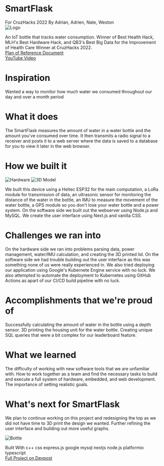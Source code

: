 # SmartFlask
For CruzHacks 2022
By Adrian, Adrien, Nate, Weston
<br/>
![Logo](https://challengepost-s3-challengepost.netdna-ssl.com/photos/production/software_photos/001/797/208/datas/original.png)

An IoT bottle that tracks water consumption. Winner of Best Health Hack, MLH's Best Hardware Hack, and QB3's Best Big Data for the Improvement of Health Care Winner at CruzHacks 2022.
<br/>
[Plan of Reference Document](https://docs.google.com/presentation/d/102n18cPRJnqRSowYpp3QLn0Yix3CWpKABw2xC8X9vEw/edit?usp=sharing)
<br/>
[YouTube Video](https://www.youtube.com/watch?v=BKwhg2OnEeA)

# Inspiration
Wanted a way to monitor how much water we consumed throughout our day and over a month period

# What it does
The SmartFlask measures the amount of water in a water bottle and the amount you've consumed over time. It then transmits a radio signal to a receiver and posts it to a web server where the data is saved to a database for you to view it later in the web browser.

# How we built it
![Hardware](https://challengepost-s3-challengepost.netdna-ssl.com/photos/production/software_photos/001/797/212/datas/original.jpg)
![3D Model](https://challengepost-s3-challengepost.netdna-ssl.com/photos/production/software_photos/001/797/255/datas/original.png)

We built this device using a Heltec ESP32 for the main computation, a LoRa module for transmission of data, an ultrasonic sensor for monitoring the distance of the water in the bottle, an IMU to measure the movement of the water bottle, a GPS module so you don't lose your water bottle and a power system. On the software side we built out the webserver using Node.js and MySQL. We create the user interface using Next.js and vanilla CSS.

# Challenges we ran into
On the hardware side we ran into problems parsing data, power management, water/IMU calculation, and creating the 3D printed lid. On the software side we had trouble building out the user interface as this was something none of us were really experienced in. We also tried deploying our application using Google's Kubernete Engine service with no luck. We also attempted to automate the deployment to Kubernetes using GitHub Actions as apart of our CI/CD build pipeline with no luck.

# Accomplishments that we're proud of
Successfully calculating the amount of water in the bottle using a depth sensor. 3D printing the housing unit for the water bottle. Creating unique SQL queries that were a bit complex for our leaderboard feature.

# What we learned
The difficulty of working with new software tools that we are unfamiliar with. How to work together as a team and find the necessary tasks to build and execute a full system of hardware, embedded, and web development. The importance of setting realistic goals.

# What's next for SmartFlask
We plan to continue working on this project and redesigning the top as we did not have time to 3D print the design we wanted. Further refining the user interface and building out more useful graphs.

![Bottle](https://challengepost-s3-challengepost.netdna-ssl.com/photos/production/software_photos/001/797/210/datas/original.jpg)

Built With
c++
css
express.js
google
mysql
nextjs
node.js
platformio
typescript
<br/>
[Full Project on Devpost](https://devpost.com/software/smartflask)
